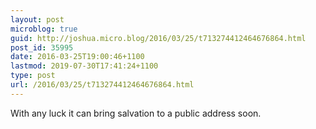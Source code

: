 ```yaml
---
layout: post
microblog: true
guid: http://joshua.micro.blog/2016/03/25/t713274412464676864.html
post_id: 35995
date: 2016-03-25T19:00:46+1100
lastmod: 2019-07-30T17:41:24+1100
type: post
url: /2016/03/25/t713274412464676864.html
---
```

With any luck it can bring salvation to a public address soon.
